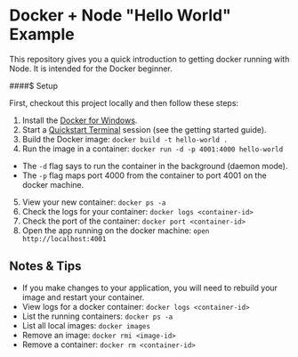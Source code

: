 # Docker + Node "Hello World" Example

This repository gives you a quick introduction to getting docker running with Node. It is intended for the Docker beginner.

####$ Setup

First, checkout this project locally and then follow these steps:

1. Install the [Docker for Windows](https://download.docker.com/win/stable/Docker%20for%20Windows%20Installer.exe).
2. Start a [Quickstart Terminal](https://docs.docker.com/v17.09/docker-for-windows/install/#install-docker-for-windows) session (see the getting started guide).
3. Build the Docker image: `docker build -t hello-world .`
4. Run the image in a container: `docker run -d -p 4001:4000 hello-world`
  - The `-d` flag says to run the container in the background (daemon mode).
  - The `-p` flag maps port 4000 from the container to port 4001 on the docker machine.
5. View your new container: `docker ps -a`
6. Check the logs for your container: `docker logs <container-id>`
7. Check the port of the container: `docker port <container-id>`
8. Open the app running on the docker machine: `open http://localhost:4001`



## Notes & Tips

- If you make changes to your application, you will need to rebuild your image and restart your container.
- View logs for a docker container: `docker logs <container-id>`
- List the running containers: `docker ps -a`
- List all local images: `docker images`
- Remove an image: `docker rmi <image-id>`
- Remove a container: `docker rm <container-id>`
